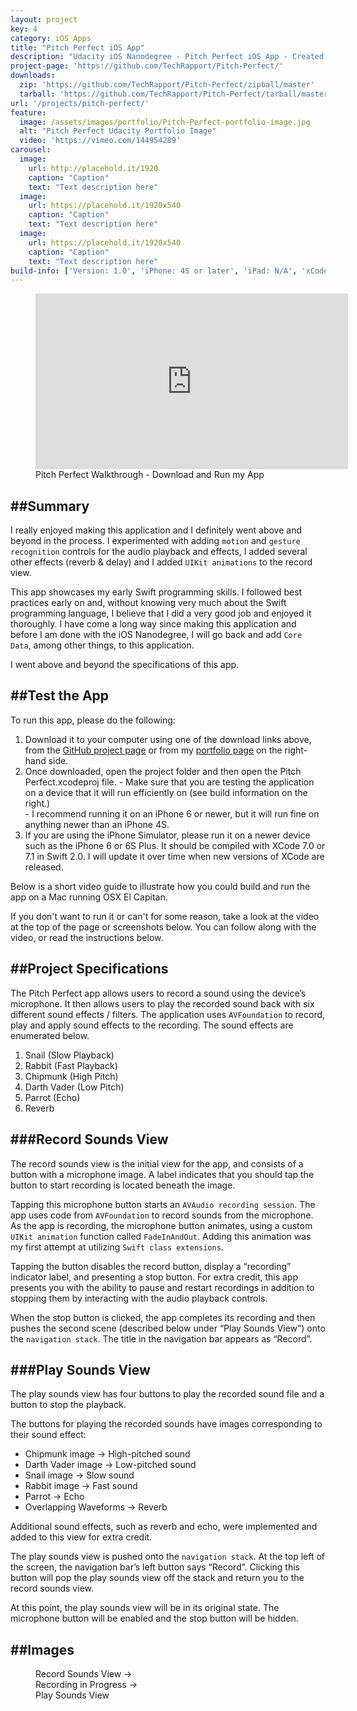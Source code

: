```yaml
---
layout: project
key: 4
category: iOS Apps
title: "Pitch Perfect iOS App"
description: "Udacity iOS Nanodegree - Pitch Perfect iOS App - Created in Swift 2.0 using XCode for iOS 9, AVFoundation"
project-page: 'https://github.com/TechRapport/Pitch-Perfect/'
downloads: 
  zip: 'https://github.com/TechRapport/Pitch-Perfect/zipball/master'
  tarball: 'https://github.com/TechRapport/Pitch-Perfect/tarball/master'
url: '/projects/pitch-perfect/'
feature: 
  image: /assets/images/portfolio/Pitch-Perfect-portfolio-image.jpg
  alt: "Pitch Perfect Udacity Portfolio Image"
  video: 'https://vimeo.com/144954289'
carousel:
  image:
    url: http://placehold.it/1920
    caption: "Caption"
    text: "Text description here"
  image:
    url: https://placehold.it/1920x540
    caption: "Caption"
    text: "Text description here"
  image:
    url: https://placehold.it/1920x540
    caption: "Caption"
    text: "Text description here"
build-info: ['Version: 1.0', 'iPhone: 4S or later', 'iPad: N/A', 'xCode: Version 7.1', 'iOS: 9.0', 'Swift: 2.0']
---
```


<figure class="video-responsive">
  <iframe src="https://player.vimeo.com/video/144954289" width="500" height = "281" frameborder="0" webkitallowfullscreen mozallowfullscreen allowfullscreen></iframe>
  <figcaption>Pitch Perfect Walkthrough - Download and Run my App</figcaption>
</figure>

##__Summary__
---
I really enjoyed making this application and I definitely went above and beyond in the process. I experimented with adding `motion` and `gesture recognition` controls for the audio playback and effects, I added several other effects (reverb & delay) and I added `UIKit animations` to the record view.

This app showcases my early Swift programming skills.  I followed best practices early on and, without knowing very much about the Swift programming language, I believe that I did a very good job and enjoyed it thoroughly.  I have come a long way since making this application and before I am done with the iOS Nanodegree, I will go back and add `Core Data`, among other things, to this application.

I went above and beyond the specifications of this app.

##__Test the App__
---
To run this app, please do the following:

 1.  Download it to your computer using one of the download links above, from the [GitHub project page]({{page.project-page}}) or from my [portfolio page]({{site.url}}{{page.url}}) on the right-hand side.  
 2.  Once downloaded, open the project folder and then open the Pitch Perfect.xcodeproj file.
    - Make sure that you are testing the application on a device that it will run efficiently on (see build information on the right.)  
    - I recommend running it on an iPhone 6 or newer, but it will run fine on anything newer than an iPhone 4S.
 3.  If you are using the iPhone Simulator, please run it on a newer device such as the iPhone 6 or 6S Plus.  It should be compiled with XCode 7.0 or 7.1 in Swift 2.0.  I will update it over time when new versions of XCode are released.

Below is a short video guide to illustrate how you could build and run the app on a Mac running OSX El Capitan.

If you don't want to run it or can't for some reason, take a look at the video at the top of the page or screenshots below.  You can follow along with the video, or read the instructions below.

##__Project Specifications__
---
The Pitch Perfect app allows users to record a sound using the device’s microphone. It then allows users to play the recorded sound back with six different sound effects / filters.  The application uses `AVFoundation` to record, play and apply sound effects to the recording.  The sound effects are enumerated below.
1. Snail (Slow Playback)
2. Rabbit (Fast Playback)
3. Chipmunk (High Pitch)
4. Darth Vader (Low Pitch)
5. Parrot (Echo)
6. Reverb

###__Record Sounds View__
---
The record sounds view is the initial view for the app, and consists of a button with a microphone image. A label indicates that you should tap the button to start recording is located beneath the image.

Tapping this microphone button starts an `AVAudio recording session`. The app uses code from `AVFoundation` to record sounds from the microphone.  As the app is recording, the microphone button animates, using a custom `UIKit animation` function called `FadeInAndOut`.  Adding this animation was my first attempt at utilizing `Swift class extensions`.

Tapping the button disables the record button, display a “recording” indicator label, and presenting a stop button. For extra credit, this app presents you with the ability to pause and restart recordings in addition to stopping them by interacting with the audio playback controls.

When the stop button is clicked, the app completes its recording and then pushes the second scene (described below under “Play Sounds View”) onto the `navigation stack`.
The title in the navigation bar appears as “Record”.

###__Play Sounds View__
---
The play sounds view has four buttons to play the recorded sound file and a button to stop the playback.

The buttons for playing the recorded sounds have images corresponding to their sound effect:

-  Chipmunk image → High-pitched sound
-  Darth Vader image →  Low-pitched sound
-  Snail image → Slow sound
-  Rabbit image → Fast sound
-  Parrot → Echo
-  Overlapping Waveforms → Reverb

Additional sound effects, such as reverb and echo, were implemented and added to this view for extra credit.

The play sounds view is pushed onto the `navigation stack`. At the top left of the screen, the navigation bar’s left button says “Record”. Clicking this button will pop the play sounds view off the stack and return you to the record sounds view.

At this point, the play sounds view will be in its original state. The microphone button will be enabled and the stop button will be hidden.

##__Images__
---
<figure class="third center">
	<a href="/assets/images/portfolio/pitch-perfect-1.png"><img src="/assets/images/portfolio/pitch-perfect-1.png" alt=""></a>
    <figcaption>Record Sounds View →</figcaption>
	<a href="/assets/images/portfolio/pitch-perfect-2.png"><img src="/assets/images/portfolio/pitch-perfect-2.png" alt=""></a>
    <figcaption>Recording in Progress →</figcaption>
	<a href="/assets/images/portfolio/pitch-perfect-3.png"><img src="/assets/images/portfolio/pitch-perfect-3.png" alt=""></a>
	<figcaption>Play Sounds View</figcaption>
</figure>
